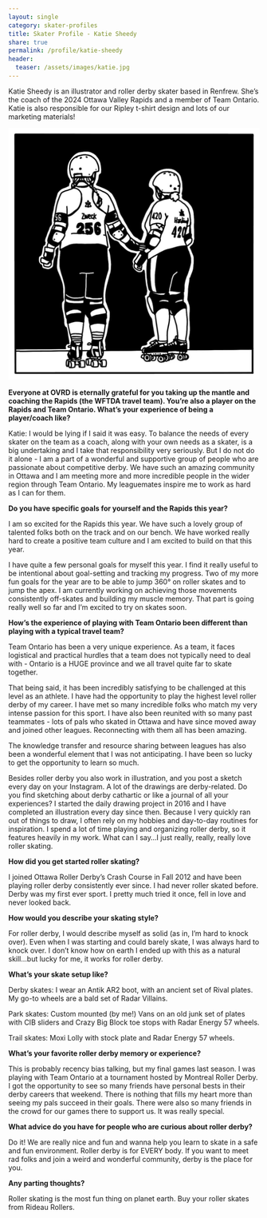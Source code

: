 ```yaml
---
layout: single
category: skater-profiles 
title: Skater Profile - Katie Sheedy 
share: true
permalink: /profile/katie-sheedy
header:
  teaser: /assets/images/katie.jpg
---
```


Katie Sheedy is an illustrator and roller derby skater based in Renfrew. She’s the coach of the 2024 Ottawa Valley Rapids and a member of Team Ontario. Katie is also responsible for our Ripley t-shirt design and lots of our marketing materials!

[![](/assets/images/katie.jpg)](/assets/images/katie.jpg)

**Everyone at OVRD is eternally grateful for you taking up the mantle and coaching the Rapids (the WFTDA travel team). You’re also a player on the Rapids and Team Ontario. What’s your experience of being a player/coach like?**

Katie: I would be lying if I said it was easy. To balance the needs of every skater on the team as a coach, along with your own needs as a skater, is a big undertaking and I take that responsibility very seriously. But I do not do it alone - I am a part of a wonderful and supportive group of people who are passionate about competitive derby. We have such an amazing community in Ottawa and I am meeting more and more incredible people in the wider region through Team Ontario.  My leaguemates inspire me to work as hard as I can for them.

**Do you have specific goals for yourself and the Rapids this year?**

I am so excited for the Rapids this year. We have such a lovely group of talented folks both on the track and on our bench. We have worked really hard to create a positive team culture and I am excited to build on that this year.

I have quite a few personal goals for myself this year. I find it really useful to be intentional about goal-setting and tracking my progress. Two of my more fun goals for the year are to be able to jump 360° on roller skates and to jump the apex. I am currently working on achieving those movements consistently off-skates and building my muscle memory. That part is going really well so far and I’m excited to try on skates soon.


**How’s the experience of playing with Team Ontario been different than playing with a typical travel team?**

Team Ontario has been a very unique experience. As a team, it faces logistical and practical hurdles that a team does not typically need to deal with - Ontario is a HUGE province and we all travel quite far to skate together.

That being said, it has been incredibly satisfying to be challenged at this level as an athlete. I have had the opportunity to play the highest level roller derby of my career. I have met so many incredible folks who match my very intense passion for this sport. I have also been reunited with so many past teammates - lots of pals who skated in Ottawa and have since moved away and joined other leagues. Reconnecting with them all has been amazing.

The knowledge transfer and resource sharing between leagues has also been a wonderful element that I was not anticipating. I have been so lucky to get the opportunity to learn so much.

Besides roller derby you also work in illustration, and you post a sketch every day on your Instagram. A lot of the drawings are derby-related. Do you find sketching about derby cathartic or like a journal of all your experiences?
I started the daily drawing project in 2016 and I have completed an illustration every day since then. Because I very quickly ran out of things to draw, I often rely on my hobbies and day-to-day routines for inspiration. I spend a lot of time playing and organizing roller derby, so it features heavily in my work. What can I say…I just really, really, really love roller skating.

**How did you get started roller skating?**

I joined Ottawa Roller Derby’s Crash Course in Fall 2012 and have been playing roller derby consistently ever since. I had never roller skated before. Derby was my first ever sport. I pretty much tried it once, fell in love and never looked back. 

**How would you describe your skating style?**

For roller derby, I would describe myself as solid (as in, I’m hard to knock over). Even when I was starting and could barely skate, I was always hard to knock over. I don’t know how on earth I ended up with this as a natural skill…but lucky for me, it works for roller derby. 

**What’s your skate setup like?**

Derby skates: I wear an Antik AR2 boot, with an ancient set of Rival plates. My go-to wheels are a bald set of Radar Villains.

Park skates: Custom mounted (by me!) Vans on an old junk set of plates with CIB sliders and Crazy Big Block toe stops with Radar Energy 57 wheels.

Trail skates: Moxi Lolly with stock plate and Radar Energy 57 wheels.

**What’s your favorite roller derby memory or experience?**

This is probably recency bias talking, but my final games last season. I was playing with Team Ontario at a tournament hosted by Montreal Roller Derby. I got the opportunity to see so many friends have personal bests in their derby careers that weekend. There is nothing that fills my heart more than seeing my pals succeed in their goals. There were also so many friends in the crowd for our games there to support us. It was really special.

**What advice do you have for people who are curious about roller derby?**

Do it! We are really nice and fun and wanna help you learn to skate in a safe and fun environment. Roller derby is for EVERY body. If you want to meet rad folks and join a weird and wonderful community, derby is the place for you.

**Any parting thoughts?**

Roller skating is the most fun thing on planet earth. Buy your roller skates from Rideau Rollers.

